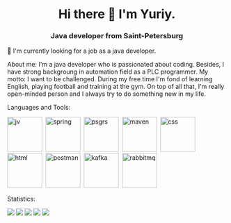 
<div id="header" align="center">
 <h1>Hi there 👋  I'm Yuriy.</h1>
 <h3>Java developer from Saint-Petersburg</h3>
</div>
 🔭  I'm currently looking for a job as a java developer. 

About me:
I'm a java developer who is passionated about coding.  Besides, I have strong backgroung in automation field as a PLC programmer. My motto: I want to be challenged. During my free time I'm fond of learning English, playing football and training at the gym. On top of all that, I'm really open-minded person and I always try to do something new in my life.

Languages and Tools:

<img src="https://cdn.jsdelivr.net/gh/devicons/devicon@latest/icons/java/java-original-wordmark.svg"
 title = "jv" width="80" height="80"/>&nbsp;
<img src="https://cdn.jsdelivr.net/gh/devicons/devicon@latest/icons/spring/spring-original-wordmark.svg"
 title = "spring" width="80" height="80"/>&nbsp;
 <img src="https://cdn.jsdelivr.net/gh/devicons/devicon@latest/icons/postgresql/postgresql-original-wordmark.svg" 
 title = "psgrs" width="80" height="80"/>&nbsp;
<img src="https://cdn.jsdelivr.net/gh/devicons/devicon@latest/icons/maven/maven-original-wordmark.svg"
 title = "maven" width="80" height="80"/>&nbsp;
<img src="https://cdn.jsdelivr.net/gh/devicons/devicon@latest/icons/css3/css3-original-wordmark.svg"
 title = "css" width="80" height="80"/>&nbsp;
 <img src="https://cdn.jsdelivr.net/gh/devicons/devicon@latest/icons/html5/html5-original-wordmark.svg"
 title = "html" width="80" height="80"/>&nbsp;
 <img src="https://cdn.jsdelivr.net/gh/devicons/devicon@latest/icons/postman/postman-original.svg" 
 title = "postman" width="80" height="80"/>&nbsp;
  <img src="https://cdn.jsdelivr.net/gh/devicons/devicon@latest/icons/apachekafka/apachekafka-original.svg"           
 title = "kafka" width="80" height="80"/>&nbsp;
  <img src="https://cdn.jsdelivr.net/gh/devicons/devicon@latest/icons/rabbitmq/rabbitmq-original.svg"           
 title = "rabbitmq" width="80" height="80"/>&nbsp;
 
            
          
Statistics:

![](http://github-profile-summary-cards.vercel.app/api/cards/profile-details?username=maddojka&theme=buefy)
![](http://github-profile-summary-cards.vercel.app/api/cards/repos-per-language?username=maddojka&theme=buefy)
![](http://github-profile-summary-cards.vercel.app/api/cards/most-commit-language?username=maddojka&theme=buefy)
![](http://github-profile-summary-cards.vercel.app/api/cards/stats?username=maddojka&theme=buefy)
![](http://github-profile-summary-cards.vercel.app/api/cards/productive-time?username=maddojka&theme=buefy&utcOffset=8)
<!--
**maddojka/maddojka** is a ✨ _special_ ✨ repository because its `README.md` (this file) appears on your GitHub profile.

Here are some ideas to get you started:

- 🔭 I’m currently working on ...
- 🌱 I’m currently learning ...
- 👯 I’m looking to collaborate on ...
- 🤔 I’m looking for help with ...
- 💬 Ask me about ...
- 📫 How to reach me: ...
- 😄 Pronouns: ...
- ⚡ Fun fact: ...
-->
